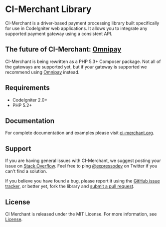 # CI-Merchant Library

CI-Merchant is a driver-based payment processing library built specifically for use in CodeIgniter web applications.
It allows you to integrate any supported payment gateway using a consistent API.

## The future of CI-Merchant: [Omnipay](https://github.com/adrianmacneil/omnipay)

CI-Merchant is being rewritten as a PHP 5.3+ Composer package. Not all of the gateways are supported yet,
but if your gateway is supported we recommend using [Omnipay](https://github.com/adrianmacneil/omnipay) instead.

## Requirements

 * CodeIgniter 2.0+
 * PHP 5.2+

## Documentation

For complete documentation and examples please visit [ci-merchant.org](http://ci-merchant.org/).

## Support

If you are having general issues with CI-Merchant, we suggest posting your issue on
[Stack Overflow](http://stackoverflow.com/). Feel free to ping [@expressodev](https://twitter.com/expressodev) on Twitter
if you can't find a solution.

If you believe you have found a bug, please report it using the [GitHub issue tracker](https://github.com/expressodev/ci-merchant/issues),
or better yet, fork the library and [submit a pull request](https://github.com/expressodev/ci-merchant/pulls).

## License

CI Merchant is released under the MIT License. For more information, see [License](https://github.com/expressodev/ci-merchant/blob/develop/LICENSE.md).

